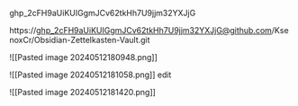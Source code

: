 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

https://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@github.com/KsenoxCr/Obsidian-Zettelkasten-Vault.git

![[Pasted image 20240512180948.png]]

![[Pasted image 20240512181058.png]]
edit 

![[Pasted image 20240512181420.png]]